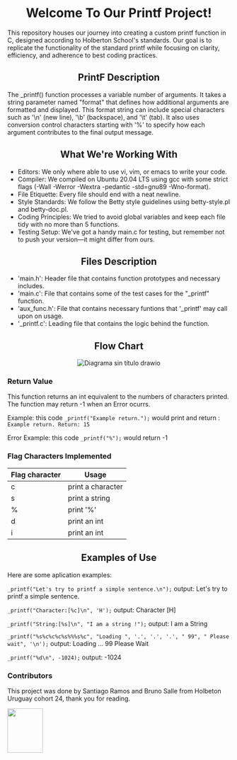 <h1  align="center"> Welcome To Our Printf Project! </h1>
<p>   This repository houses our journey into creating a custom printf function in C, designed according to Holberton School's standards. Our goal is to replicate the functionality of the standard printf while focusing on clarity, efficiency, and adherence to best coding practices. </p>

<h2 align="center">PrintF Description</h2>
<p>The _printf() function processes a variable number of arguments. It takes a string parameter named "format" that defines how additional arguments are formatted and displayed. This format string can include special characters such as '\n' (new line), '\b' (backspace), and '\t' (tab). It also uses conversion control characters starting with '%' to specify how each argument contributes to the final output message.</p>

  
<h2  align="center">What We're Working With</h2>  

- Editors: We only where able to use vi, vim, or emacs to write your code.
- Compiler: We compiled on Ubuntu 20.04 LTS using gcc with some strict flags (-Wall -Werror -Wextra -pedantic -std=gnu89 -Wno-format).
- File Etiquette: Every file should end with a neat newline.
- Style Standards: We follow the Betty style guidelines using betty-style.pl and betty-doc.pl.
- Coding Principles: We tried to avoid global variables and keep each file tidy with no more than 5 functions.
- Testing Setup: We've got a handy main.c for testing, but remember not to push your version—it might differ from ours.

<h2  align="center">Files Description</h2>

- 'main.h': Header file that contains function prototypes and necessary includes.
- 'main.c': File that contains some of the test cases for the "_printf" function.
- 'aux_func.h': File that contains necessary funtions that '_printf' may call upon on usage.
- '_printf.c': Leading file that contains the logic behind the function.

<h2  align="center">Flow Chart</h2>
<p align="center">
  <img src="https://github.com/user-attachments/assets/9d779fdc-e665-415f-8ac8-33d5c219859c" alt="Diagrama sin título drawio">
</p>

<h3> Return Value </h3>

<p>  This function returns an int equivalent to the numbers of characters printed. The function may return -1 when an Error ocurrs.

Example: this code `_printf("Example return.");` would print and return : `Example return. Return: 15`

Error Example: this code `_printf("%");` would return -1 </p>

<h3> Flag Characters Implemented </h3>

| Flag character | Usage |
| ----------- | ----------- |
| c | print a character |
| s | print a string |
| % | print '%' |
| d | print an int |
| i | print an int |
<h2  align="center">Examples of Use</h2>

<p>
  Here are some aplication examples:
  
`_printf("Let's try to printf a simple sentence.\n");`  output: Let's try to printf a simple sentence.

`_printf("Character:[%c]\n", 'H');`  output: Character [H]

`_printf("String:[%s]\n", "I am a string !");`  output: I am a String 

`_printf("%s%c%c%c%s%%%s%c", "Loading ", '.', '.', '.', " 99", " Please wait", '\n');`  output: Loading ... 99 Please Wait

`_printf("%d\n", -1024);`  output: -1024
</p>


<h3> Contributors </h3>
<p>This project was done by Santiago Ramos and Bruno Salle from Holbeton Uruguay cohort 24, thank you for reading. </p>
<img src="https://ih1.redbubble.net/image.649622329.8563/bg,f8f8f8-flat,750x,075,f-pad,750x1000,f8f8f8.jpg" width="80" height="100">
